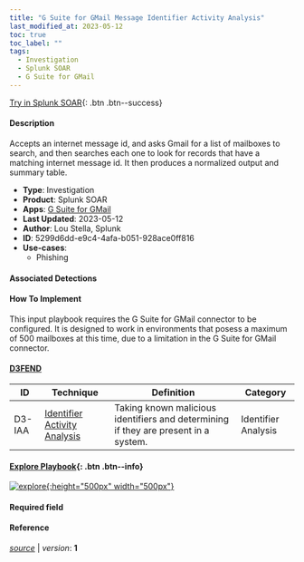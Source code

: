 ```yaml
---
title: "G Suite for GMail Message Identifier Activity Analysis"
last_modified_at: 2023-05-12
toc: true
toc_label: ""
tags:
  - Investigation
  - Splunk SOAR
  - G Suite for GMail
---
```


[Try in Splunk SOAR](https://www.splunk.com/en_us/software/splunk-security-orchestration-and-automation.html){: .btn .btn--success}

#### Description

Accepts an internet message id, and asks Gmail for a list of mailboxes to search, and then searches each one to look for records that have a matching internet message id.  It then produces a normalized output and summary table.

- **Type**: Investigation
- **Product**: Splunk SOAR
- **Apps**: [G Suite for GMail](https://splunkbase.splunk.com/apps?keyword=g+suite+for+gmail&filters=product%3Asoar)
- **Last Updated**: 2023-05-12
- **Author**: Lou Stella, Splunk
- **ID**: 5299d6dd-e9c4-4afa-b051-928ace0ff816
- **Use-cases**:
  - Phishing

#### Associated Detections


#### How To Implement
This input playbook requires the G Suite for GMail connector to be configured. It is designed to work in environments that posess a maximum of 500 mailboxes at this time, due to a limitation in the G Suite for GMail connector.


#### [D3FEND](https://d3fend.mitre.org/)

| ID          | Technique   | Definition     | Category       |
| ----------- | ----------- |--------------- |--------------- |
| D3-IAA | [Identifier Activity Analysis](https://d3fend.mitre.org/technique/d3f:IdentifierActivityAnalysis) | Taking known malicious identifiers and determining if they are present in a system. | Identifier Analysis |

#### [Explore Playbook](https://splunk.github.io/soar-playbook-viewer/?playbook=https://raw.githubusercontent.com/phantomcyber/playbooks/latest/G_Suite_for_GMail_Message_Identifier_Acitivity_Analysis.json){: .btn .btn--info}

[![explore](https://raw.githubusercontent.com/splunk/security_content/develop/playbooks/G_Suite_for_GMail_Message_Identifier_Acitivity_Analysis.png){:height="500px" width="500px"}](https://splunk.github.io/soar-playbook-viewer/?playbook=https://raw.githubusercontent.com/phantomcyber/playbooks/latest/G_Suite_for_GMail_Message_Identifier_Acitivity_Analysis.json)

#### Required field


#### Reference



[*source*](https://github.com/splunk/security_content/tree/develop/playbooks/G_Suite_for_GMail_Message_Identifier_Acitivity_Analysis.yml) \| *version*: **1**